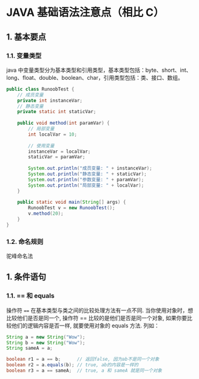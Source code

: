 # JAVA 基础语法注意点（相比 C）

## 1. 基本要点
### 1.1. 变量类型
java 中变量类型分为基本类型和引用类型，基本类型包括：byte、short、int、long、float、double、boolean、char，引用类型包括：类、接口、数组。

```java
public class RunoobTest {
    // 成员变量
    private int instanceVar;
    // 静态变量
    private static int staticVar;
    
    public void method(int paramVar) {
        // 局部变量
        int localVar = 10;
        
        // 使用变量
        instanceVar = localVar;
        staticVar = paramVar;
        
        System.out.println("成员变量: " + instanceVar);
        System.out.println("静态变量: " + staticVar);
        System.out.println("参数变量: " + paramVar);
        System.out.println("局部变量: " + localVar);
    }
    
    public static void main(String[] args) {
        RunoobTest v = new RunoobTest();
        v.method(20);
    }
}
```

### 1.2. 命名规则
驼峰命名法

## 1. 条件语句
### 1.1. == 和 equals
操作符 `==` 在基本类型与类之间的比较处理方法有一点不同. 当你使用对象时，想比较他们是否是同一个, 操作符 == 比较的是他们是否是同一个对象, 如果你要比较他们的逻辑内容是否一样, 就要使用对象的 equals 方法. 列如：

```java
String a = new String("Wow");
String b = new String("Wow");
String sameA = a;

boolean r1 = a == b;      // 返回false, 因为ab不是同一个对象
boolean r2 = a.equals(b); // true, ab的内容是一样的
boolean r3 = a == sameA;  // true, a 和 sameA 就是同一个对象
```